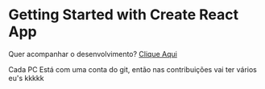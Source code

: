 # Getting Started with Create React App

Quer acompanhar o desenvolvimento? [Clique Aqui](https://desafio-x.vercel.app/)


Cada PC Está com uma conta do git, então nas contribuições vai ter vários eu's kkkkk
